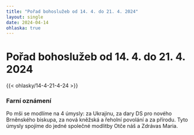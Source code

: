 ```yaml
---
title: "Pořad bohoslužeb od 14. 4. do 21. 4. 2024"
layout: single
date: 2024-04-14
ohlaska: true
---
```

# Pořad bohoslužeb od 14. 4. do 21. 4. 2024

{{< ohlasky/14-4-21-4-24 >}}

### Farní oznámení

Po mši se modlíme na 4 úmysly: za Ukrajinu, za dary DS pro nového Brněnského biskupa, za nová kněžská a řeholní povolání a za přírodu. Tyto úmysly spojíme do jedné společné modlitby Otče náš a Zdrávas Maria.